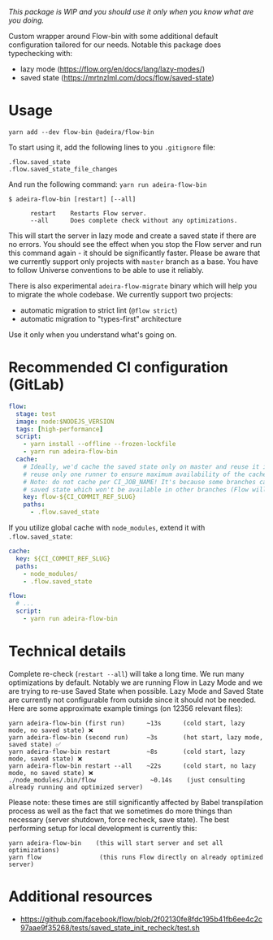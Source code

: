 _This package is WIP and you should use it only when you know what are you doing._

Custom wrapper around Flow-bin with some additional default configuration tailored for our needs. Notable this package does typechecking with:

- lazy mode (https://flow.org/en/docs/lang/lazy-modes/)
- saved state (https://mrtnzlml.com/docs/flow/saved-state)

# Usage

```
yarn add --dev flow-bin @adeira/flow-bin
```

To start using it, add the following lines to you `.gitignore` file:

```gitignore
.flow.saved_state
.flow.saved_state_file_changes
```

And run the following command: `yarn run adeira-flow-bin`

```text
$ adeira-flow-bin [restart] [--all]

      restart    Restarts Flow server.
      --all      Does complete check without any optimizations.
```

This will start the server in lazy mode and create a saved state if there are no errors. You should see the effect when you stop the Flow server and run this command again - it should be significantly faster. Please be aware that we currently support only projects with `master` branch as a base. You have to follow Universe conventions to be able to use it reliably.

There is also experimental `adeira-flow-migrate` binary which will help you to migrate the whole codebase. We currently support two projects:

- automatic migration to strict lint (`@flow strict`)
- automatic migration to "types-first" architecture

Use it only when you understand what's going on.

# Recommended CI configuration (GitLab)

```yaml
flow:
  stage: test
  image: node:$NODEJS_VERSION
  tags: [high-performance]
  script:
    - yarn install --offline --frozen-lockfile
    - yarn run adeira-flow-bin
  cache:
    # Ideally, we'd cache the saved state only on master and reuse it in other jobs. We should also
    # reuse only one runner to ensure maximum availability of the cache (see: https://docs.gitlab.com/ee/ci/caching/#good-caching-practices).
    # Note: do not cache per CI_JOB_NAME! It's because some branches can introduce new files into
    # saved state which won't be available in other branches (Flow will fail on missing file).
    key: flow-${CI_COMMIT_REF_SLUG}
    paths:
      - .flow.saved_state
```

If you utilize global cache with `node_modules`, extend it with `.flow.saved_state`:

```yaml
cache:
  key: ${CI_COMMIT_REF_SLUG}
  paths:
    - node_modules/
    - .flow.saved_state

flow:
  # ...
  script:
    - yarn run adeira-flow-bin
```

# Technical details

Complete re-check (`restart --all`) will take a long time. We run many optimizations by default. Notably we are running Flow in Lazy Mode and we are trying to re-use Saved State when possible. Lazy Mode and Saved State are currently not configurable from outside since it should not be needed. Here are some approximate example timings (on 12356 relevant files):

```text
yarn adeira-flow-bin (first run)      ~13s      (cold start, lazy mode, no saved state) ❌
yarn adeira-flow-bin (second run)     ~3s       (hot start, lazy mode, saved state) ✅
yarn adeira-flow-bin restart          ~8s       (cold start, lazy mode, saved state) ❌
yarn adeira-flow-bin restart --all    ~22s      (cold start, no lazy mode, no saved state) ❌
./node_modules/.bin/flow               ~0.14s    (just consulting already running and optimized server)
```

Please note: these times are still significantly affected by Babel transpilation process as well as the fact that we sometimes do more things than necessary (server shutdown, force recheck, save state). The best performing setup for local development is currently this:

```
yarn adeira-flow-bin    (this will start server and set all optimizations)
yarn flow                (this runs Flow directly on already optimized server)
```

# Additional resources

- https://github.com/facebook/flow/blob/2f02130fe8fdc195b41fb6ee4c2c97aae9f35268/tests/saved_state_init_recheck/test.sh
